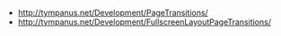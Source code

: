 - http://tympanus.net/Development/PageTransitions/
- http://tympanus.net/Development/FullscreenLayoutPageTransitions/
